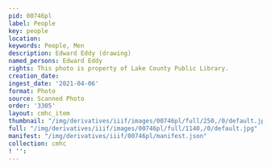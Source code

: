 ```yaml
---
pid: 00746pl
label: People
key: people
location: 
keywords: People, Men
description: Edward Eddy (drawing)
named_persons: Edward Eddy
rights: This photo is property of Lake County Public Library.
creation_date: 
ingest_date: '2021-04-06'
format: Photo
source: Scanned Photo
order: '3305'
layout: cmhc_item
thumbnail: "/img/derivatives/iiif/images/00746pl/full/250,/0/default.jpg"
full: "/img/derivatives/iiif/images/00746pl/full/1140,/0/default.jpg"
manifest: "/img/derivatives/iiif/00746pl/manifest.json"
collection: cmhc
! '': 
---
```


